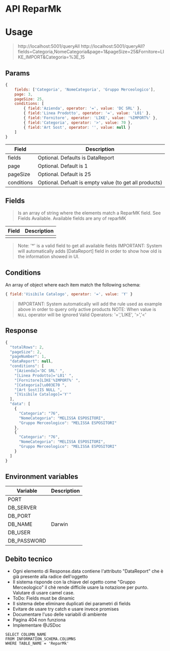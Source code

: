 # API ReparMk

# Usage

> http://localhost:5001/queryAll
> http://localhost:5001/queryAll?fields=Categoria,NomeCategoria&page=1&pageSize=25&Fornitore=LIKE_IMPORT&Categoria=%3E_15

## Params

```javascript
{
    fields: ['Categoria', 'NomeCategoria', 'Gruppo Merceologico'],
    page: 3,
    pageSize: 25,
    conditions: [
        { field:'Azienda', operator: '=', value: 'DC SRL' },
        { field:'Linea Prodotto', operator: '=', value: 'L01' },
        { field:'Fornitore', operator: 'LIKE', value: '%IMPORT%' },
        { field:'Categoria', operator: '>', value: 70 },
        { field:'Art Sost', operator: '', value: null }
    ]
}
```

| Field | Description |
|---|---|
| fields | Optional. Defaults is DataReport |
| page | Optional. Default is 1 |
| pageSize | Optional. Default is 25 |
| conditions | Optional. Defualt is empty value (to get all products) |

## Fields

> Is an array of string where the elements match a ReparMK field. See Fields Available.
> Available fields are any of reparMK

| Field | Description |
|---|---|
| | |

> Note: '*' is a valid field to get all available fields
> IMPORTANT: System will automatically adds [DataReport] field in order to show how old is the information showed in UI.

## Conditions
An array of object where each item match the  following schema:

```javascript
{ field:'Visibile Catalogo', operator: '=', value: 'Y' }
```
> IMPORTANT: System automatically will add the rule used as example above in order to query only active products
> NOTE: When value is `NULL` operator will be ignored
> Valid Operators: '=','LIKE', '>','<'

## Response
```javascript
{
  "totalRows": 2,
  "pageSize": 2,
  "pageNumber": 1,
  "dataReport": null,
  "conditions": [
    "[Azienda]='DC SRL' ",
    "[Linea Prodotto]='L01' ",
    "[Fornitore]LIKE'%IMPORT%' ",
    "[Categoria]\u003E70 ",
    "[Art Sost]IS NULL ",
    "[Visibile Catalogo]='Y'"
  ],
  "data": [
    {
      "Categoria": "76",
      "NomeCategoria": "MELISSA ESPOSITORI",
      "Gruppo Merceologico": "MELISSA ESPOSITORI"
    },
    {
      "Categoria": "76",
      "NomeCategoria": "MELISSA ESPOSITORI",
      "Gruppo Merceologico": "MELISSA ESPOSITORI"
    }
  ]
}
```

## Environment variables

|Variable | Description |
|---|---|
| PORT | |
| DB_SERVER |  |
| DB_PORT |  |
| DB_NAME | Darwin |
| DB_USER ||
| DB_PASSWORD ||

## Debito tecnico

* Ogni elemento di Response.data contiene l'attributo "DataReport" che è già presente alla radice dell'oggetto
* Il sistema risponde con la chiave del ogetto come "Gruppo Merceologico" il chè rende difficile usare la notazione per punto. Valutare di usare camel case.
* ToDo: Fields must be dinamic
* Il sistema debe eliminare duplicati dei parametri di fields
* Evitare de usare try catch e usare invece promises
* Documentare l'uso delle variabili di ambiente
* Pagina 404 non funziona
* Implementare @JSDoc

```
SELECT COLUMN_NAME
FROM INFORMATION_SCHEMA.COLUMNS
WHERE TABLE_NAME = 'ReparMk'
```